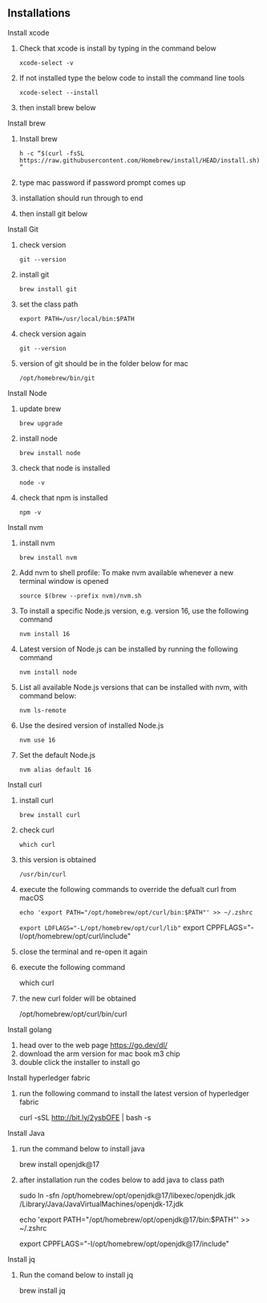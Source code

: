## Installations
Install xcode
1. Check that xcode is install by typing in the command below
    
    ```xcode-select -v```
2. If not installed type the below code to install the command line tools
    
    ```xcode-select --install```
3. then install brew below

Install brew
1. Install brew
    
    ```h -c “$(curl -fsSL https://raw.githubusercontent.com/Homebrew/install/HEAD/install.sh)”```
2. type mac password if password prompt comes up
3. installation should run through to end
4. then install git below


Install Git
1. check version
    
    ```git --version```
2. install git
    
    ```brew install git```
3. set the class path
    
    ```export PATH=/usr/local/bin:$PATH```
4. check version again
    
    ```git --version```
5. version of git should be in the folder below for mac
    
    ```/opt/homebrew/bin/git```


Install Node
1. update brew 
    
    ```brew upgrade```
2. install node
    
    ```brew install node```
3. check that node is installed
    
    ```node -v```
4. check that npm is installed
    
    ```npm -v```


Install nvm
1. install nvm
    
    ```brew install nvm```
2. Add nvm to shell profile: To make nvm available whenever a new terminal window is opened
    
    ```source $(brew --prefix nvm)/nvm.sh```
3. To install a specific Node.js version, e.g. version 16, use the following command
    
    ```nvm install 16```
4. Latest version of Node.js can be installed by running the following command
    
    ```nvm install node```
4. List all available Node.js versions that can be installed with nvm, with command below:
    
    ```nvm ls-remote```
5. Use the desired version of installed Node.js
    
    ```nvm use 16```
6. Set the default Node.js
    
    ```nvm alias default 16```

Install curl
1. install curl
    
    ```brew install curl```
2. check curl
    
    ```which curl```
3. this version is obtained
    
    ```/usr/bin/curl```
4. execute the following commands to override the defualt curl from macOS
    
    ```echo 'export PATH="/opt/homebrew/opt/curl/bin:$PATH"' >> ~/.zshrc```


    ```export LDFLAGS="-L/opt/homebrew/opt/curl/lib"```
    export CPPFLAGS="-I/opt/homebrew/opt/curl/include"
5. close the terminal and re-open it again
6. execute the following command
    
    which curl
7. the new curl folder will be obtained
    
    /opt/homebrew/opt/curl/bin/curl

Install golang
1. head over to the web page https://go.dev/dl/
2. download the arm version for mac book m3 chip
3. double click the installer to install go

Install hyperledger fabric
1. run the following command to install the latest version of hyperledger fabric
    
    curl -sSL http://bit.ly/2ysbOFE | bash -s


Install Java
1. run the command below to install java
    
    brew install openjdk@17
2. after installation run the codes below to add java to class path
    
    sudo ln -sfn /opt/homebrew/opt/openjdk@17/libexec/openjdk.jdk /Library/Java/JavaVirtualMachines/openjdk-17.jdk
    
    echo 'export PATH="/opt/homebrew/opt/openjdk@17/bin:$PATH"' >> ~/.zshrc
    
    export CPPFLAGS="-I/opt/homebrew/opt/openjdk@17/include"


Install jq

1. Run the comand below to install jq
    
    brew install jq


